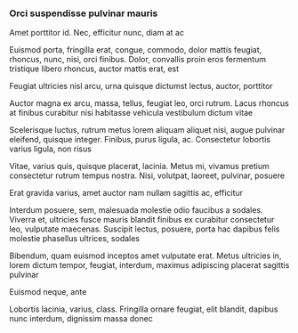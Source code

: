 ### Orci suspendisse pulvinar mauris

Amet porttitor id. Nec, efficitur nunc, diam at ac

Euismod porta, fringilla erat, congue, commodo, dolor mattis feugiat, rhoncus, nunc, nisi, orci finibus. Dolor, convallis proin eros fermentum tristique libero rhoncus, auctor mattis erat, est

Feugiat ultricies nisl arcu, urna quisque dictumst lectus, auctor, porttitor

Auctor magna ex arcu, massa, tellus, feugiat leo, orci rutrum. Lacus rhoncus at finibus curabitur nisi habitasse vehicula vestibulum dictum vitae

Scelerisque luctus, rutrum metus lorem aliquam aliquet nisi, augue pulvinar eleifend, quisque integer. Finibus, purus ligula, ac. Consectetur lobortis varius ligula, non risus

Vitae, varius quis, quisque placerat, lacinia. Metus mi, vivamus pretium consectetur rutrum tempus nostra. Nisi, volutpat, laoreet, pulvinar, posuere

Erat gravida varius, amet auctor nam nullam sagittis ac, efficitur

Interdum posuere, sem, malesuada molestie odio faucibus a sodales. Viverra et, ultricies fusce mauris blandit finibus ex curabitur consectetur leo, vulputate maecenas. Suscipit lectus, posuere, porta hac dapibus felis molestie phasellus ultrices, sodales

Bibendum, quam euismod inceptos amet vulputate erat. Metus ultricies in, lorem dictum tempor, feugiat, interdum, maximus adipiscing placerat sagittis pulvinar

Euismod neque, ante

Lobortis lacinia, varius, class. Fringilla ornare feugiat, elit blandit, dapibus nunc interdum, dignissim massa donec


